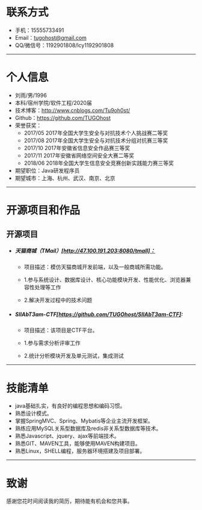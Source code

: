
# 联系方式
- 手机：15555733491
- Email：tugohost@gmail.com
- QQ/微信号：1192901808/lcy1192901808

---

# 个人信息

 - 刘雨/男/1996 
 - 本科/宿州学院/软件工程/2020届
 - 技术博客：http://www.cnblogs.com/Tu9oh0st/
 - Github：https://github.com/TUGOhost
 - 荣誉获奖：
   - 2017/05 2017年全国大学生安全与对抗技术个人挑战赛二等奖
   - 2017/08 2017年全国大学生安全与对抗技术分组对抗赛三等奖
   - 2017/10 2017年安徽省信息安全作品赛三等奖
   - 2017/11 2017年安徽省网络空间安全大赛二等奖
   - 2018/06 2018年全国大学生信息安全竞赛创新实践能力赛三等奖
 - 期望职位：Java研发程序员
 - 期望城市：上海、杭州、武汉、南京、北京

---

# 开源项目和作品
## 开源项目
 - ##### 天猫商城（TMail）[http://47.100.191.203:8080/tmall]：

   - 项目描述：模仿天猫商城开发前端，以及一般商城所需功能。

   - 1.参与系统设计、数据库设计、核心功能模块开发、性能优化、浏览器兼容性处理等工作
   - 2.解决开发过程中的技术问题

- ##### SIlAbT3am-CTF[https://github.com/TUGOhost/SIlAbT3am-CTF]:

  - 项目描述：该项目是CTF平台。

  - 1.参与需求分析评审工作
  - 2.统计分析模块开发及单元测试，集成测试

---

# 技能清单

- java基础扎实，有良好的编程思想和编码习惯。
- 熟悉设计模式。
- 掌握SpringMVC、Spring、Mybatis等企业主流开发框架。
- 熟练应用MySQL关系型数据库及redis非关系型数据库等技术。
- 熟悉Javascript、jquery、ajax等前端技术。
- 熟悉GIT、MAVEN工具，能够使用MAVEN构建项目。
- 熟悉Linux，SHELL编程，服务器环境搭建及项目部署。

---

# 致谢
感谢您花时间阅读我的简历，期待能有机会和您共事。